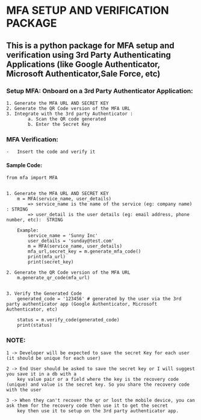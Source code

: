 # MFA SETUP AND VERIFICATION PACKAGE



## This is a python package for MFA setup and verification using 3rd Party Authenticating Applications (like Google Authenticator, Microsoft Authenticator,Sale Force, etc)


### Setup MFA: Onboard on a 3rd Party Authenticator Application:
    1. Generate the MFA URL AND SECRET KEY
    2. Generate the QR Code version of the MFA URL
    3. Integrate with the 3rd party Authenticator :
            a. Scan the QR code generated
            b. Enter the Secret Key



### MFA Verification: 
    -   Insert the code and verify it


#### Sample Code:
    from mfa import MFA


    1. Generate the MFA URL AND SECRET KEY
        m = MFA(service_name, user_details)
            => service_name is the name of the service (eg: company name) : STRING
            => user_detail is the user details (eg: email address, phone number, etc):  STRING
        
        Example: 
            service_name = 'Sunny Inc'
            user_details = 'sunday@test.com'
            m = MFA(service_name, user_details) 
            mfa_url,secret_key = m.generate_mfa_code()
            print(mfa_url)
            print(secret_key)

    2. Generate the QR Code version of the MFA URL
        m.generate_qr_code(mfa_url)


    3. Verify the Generated Code
        generated_code = '123456' # generated by the user via the 3rd party authenticator app (Google Authenticator, Microsoft Authenticator, etc)
        
        status = m.verify_code(generated_code)
        print(status)




### NOTE: 

    1 -> Developer will be expected to save the secret Key for each user (it should be unique for each user)
            
    2 -> End User should be asked to save the secret key or I will suggest you save it in a db with a
        key value pair or a field where the key is the recovery code (unique) and value is the secret key. So you share the recovery code with the user

    3 -> When they can't recover the qr or lost the mobile device, you can ask them for the recovery code then use it to get the secret 
        key then use it to setup on the 3rd party authenticator app.






